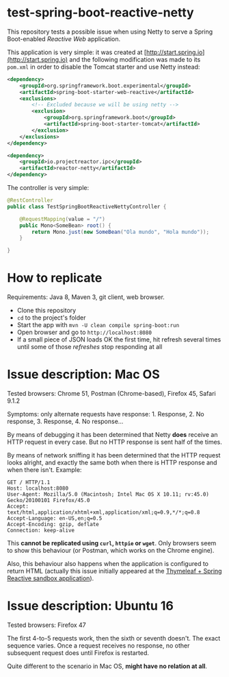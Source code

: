 # test-spring-boot-reactive-netty

This repository tests a possible issue when using Netty to serve a Spring Boot-enabled *Reactive Web* application.

This application is very simple: it was created at [http://start.spring.io](http://start.spring.io) and the following
modification was made to its `pom.xml` in order to disable the Tomcat starter and use Netty instead:

```xml
<dependency>
    <groupId>org.springframework.boot.experimental</groupId>
    <artifactId>spring-boot-starter-web-reactive</artifactId>
    <exclusions>
        <!-- Excluded because we will be using netty -->
        <exclusion>
            <groupId>org.springframework.boot</groupId>
            <artifactId>spring-boot-starter-tomcat</artifactId>
        </exclusion>
    </exclusions>
</dependency>

<dependency>
    <groupId>io.projectreactor.ipc</groupId>
    <artifactId>reactor-netty</artifactId>
</dependency>
```

The controller is very simple:
```java
@RestController
public class TestSpringBootReactiveNettyController {

	@RequestMapping(value = "/")
	public Mono<SomeBean> root() {
		return Mono.just(new SomeBean("Ola mundo", "Hola mundo"));
	}

}
```

# How to replicate

Requirements: Java 8, Maven 3, git client, web browser.

  * Clone this repository
  * `cd` to the project's folder
  * Start the app with `mvn -U clean compile spring-boot:run`
  * Open browser and go to `http://localhost:8080`
  * If a small piece of JSON loads OK the first time, hit refresh several times until some of those *refreshes* stop responding at all


# Issue description: Mac OS

Tested browsers: Chrome 51, Postman (Chrome-based), Firefox 45, Safari 9.1.2

Symptoms: only alternate requests have response: 1. Response, 2. No response, 3. Response, 4. No response…

By means of debugging it has been determined that Netty **does** receive an HTTP request in every case. But no HTTP
response is sent half of the times.

By means of network sniffing it has been determined that the HTTP request looks alright, and exactly the same
both when there is HTTP response and when there isn't. Example:

```
GET / HTTP/1.1
Host: localhost:8080
User-Agent: Mozilla/5.0 (Macintosh; Intel Mac OS X 10.11; rv:45.0) Gecko/20100101 Firefox/45.0
Accept: text/html,application/xhtml+xml,application/xml;q=0.9,*/*;q=0.8
Accept-Language: en-US,en;q=0.5
Accept-Encoding: gzip, deflate
Connection: keep-alive
```

This **cannot be replicated using `curl`, `httpie` or `wget`**. Only browsers seem to show this behaviour (or
Postman, which works on the Chrome engine).

Also, this behaviour also happens when the application is configured to return HTML (actually this issue initially
appeared at the [Thymeleaf + Spring Reactive sandbox application](https://github.com/thymeleaf/thymeleafsandbox-springreactive)).


# Issue description: Ubuntu 16

Tested browsers: Firefox 47

The first 4-to-5 requests work, then the sixth or seventh doesn't. The exact sequence varies. Once a request
receives no response, no other subsequent request does until Firefox is restarted.

Quite different to the scenario in Mac OS, **might have no relation at all**.


